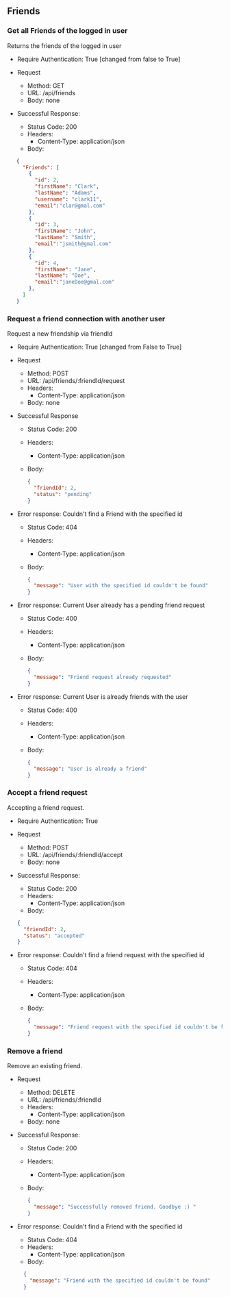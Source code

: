 ## Friends

### Get all Friends of the logged in user

Returns the friends of the logged in user

* Require Authentication: True [changed from false to True]
* Request
  * Method: GET
  * URL: /api/friends
  * Body: none

* Successful Response:
  * Status Code: 200
  * Headers:
    * Content-Type: application/json
  * Body:

 ```json
    {
      "Friends": [
        {
          "id": 2,
          "firstName": "Clark",
          "lastName": "Adams",
          "username": "clark11",
          "email":"clar@gmal.com"
        },
        {
          "id": 3,
          "firstName": "John",
          "lastName": "Smith",
          "email":"jsmith@gmal.com"
        },
        {
          "id": 4,
          "firstName": "Jane",
          "lastName": "Doe",
          "email":"janeDoe@gmal.com"
        },
      ]
    }
  ```


### Request a friend connection with another user

Request a new friendship via friendId

* Require Authentication: True [changed from False to True]
* Request
  * Method: POST
  * URL: /api/friends/:friendId/request
  * Headers:
    * Content-Type: application/json
  * Body: none

* Successful Response
  * Status Code: 200
  * Headers:
    * Content-Type: application/json
  * Body:

    ```json
    {
      "friendId": 2,
      "status": "pending"
    }
    ```
* Error response: Couldn't find a Friend with the specified id
  * Status Code: 404
  * Headers:
    * Content-Type: application/json
  * Body:

    ```json
    {
      "message": "User with the specified id couldn't be found"
    }
    ```
* Error response: Current User already has a pending friend request
  * Status Code: 400
  * Headers:
    * Content-Type: application/json
  * Body:

    ```json
    {
      "message": "Friend request already requested"
    }
    ```
* Error response: Current User is already friends with the user
  * Status Code: 400
  * Headers:
    * Content-Type: application/json
  * Body:

    ```json
    {
      "message": "User is already a friend"
    }
    ```

### Accept a friend request

Accepting a friend request.

* Require Authentication: True 
* Request
  * Method: POST
  * URL: /api/friends/:friendId/accept
  * Body: none

* Successful Response:
  * Status Code: 200
  * Headers:
    * Content-Type: application/json
  * Body: 
  
  ```json
  {
    "friendId": 2,
    "status": "accepted"
  }
  ```
* Error response: Couldn't find a friend request with the specified id
  * Status Code: 404
  * Headers:
    * Content-Type: application/json
  * Body:

    ```json
    {
      "message": "Friend request with the specified id couldn't be found"
    }
    ```

### Remove a friend

Remove an existing friend.

* Request
  * Method: DELETE
  * URL: /api/friends/:friendId
  * Headers:
    * Content-Type: application/json
  * Body: none
  
* Successful Response:
  * Status Code: 200
  * Headers:
    * Content-Type: application/json
  * Body: 
  
    ```json
    {
      "message": "Successfully removed friend. Goodbye :) "
    }
    ```

* Error response: Couldn't find a Friend with the specified id
  * Status Code: 404
  * Headers:
    * Content-Type: application/json
  * Body:
  
  ```json
    {
      "message": "Friend with the specified id couldn't be found"
    }
  ```
